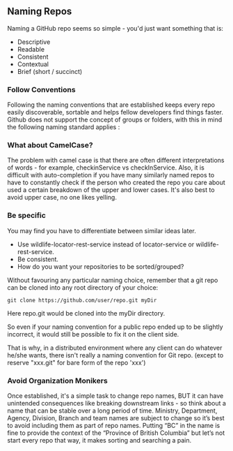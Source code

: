## Naming Repos

Naming a GitHub repo seems so simple - you'd just want something that is:

- Descriptive
- Readable
- Consistent
- Contextual
- Brief (short / succinct)




### Follow Conventions
Following the naming conventions that are established keeps every repo easily discoverable, sortable and helps fellow developers find things faster.
Github does not support the concept of groups or folders, with this in mind the following naming standard applies :




### What about CamelCase?
The problem with camel case is that there are often different interpretations of words - for example, checkinService vs checkInService. Also, it is difficult with auto-completion if you have many similarly named repos to have to constantly check if the person who created the repo you care about used a certain breakdown of the upper and lower cases. It's also best to avoid upper case, no one likes yelling.

### Be specific
You may find you have to differentiate between similar ideas later.

- Use wildlife-locator-rest-service instead of locator-service or wildlife-rest-service.
- Be consistent. 
- How do you want your repositories to be sorted/grouped?

Without favouring any particular naming choice, remember that a git repo can be cloned into any root directory of your choice:

    git clone https://github.com/user/repo.git myDir

Here repo.git would be cloned into the myDir directory.

So even if your naming convention for a public repo ended up to be slightly incorrect, it would still be possible to fix it on the client side.

That is why, in a distributed environment where any client can do whatever he/she wants, there isn't really a naming convention for Git repo.
(except to reserve "xxx.git" for bare form of the repo 'xxx')

### Avoid Organization Monikers
Once established, it's a simple task to change repo names, BUT it can have unintended consequences like breaking downstream links - so think about a name that can be stable over a long period of time.  Ministry, Department, Agency, Division, Branch and team names are subject to change so it’s best to avoid including them as part of repo names.  Putting “BC” in the name is fine to provide the context of the “Province of British Columbia” but let’s not start every repo that way, it makes sorting and searching a pain.
